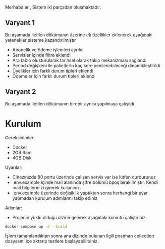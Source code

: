 Merhabalar ,
Sistem iki parçadan oluşmaktadır.

## Varyant 1

Bu aşamada iletilen dökümanın üzerine ek özellikler eklenerek aşağıdaki yetenekler sisteme kazandırılmıştır

- Abonelik ve ödeme işlemleri ayrıldı
- Servisler içinde filtre eklendi
- Ara tablo oluşturularak tarihsel olarak takip mekanizması sağlandı
- Period değişkeni ile paketlerin kaç kere yenilenebileceği dinamikleştirildi
- Üyelikler için farklı durum tipleri eklendi
- Ödemeler için farklı durum tipleri eklendi

## Varyant 2

Bu aşamada iletilen dökümanın birebir aynısı yapılmaya çalışıldı

# Kurulum

Gereksinimler:

- Docker
- 2GB Ram
- 4GB Disk

Uyarılar:

- Cihazınızda 80 portu üzerinde çalışan servis var ise lütfen durdurunuz
- .env.example içinde mail alanında şifre bölümü bpoş bırakılmıştır. Kendi mail bilgilerinizi girerek kullanınız.
- .env.example üzerinde değişiklik yaptıktan sonra herhangi bir ayar yapmadan kurulum adımlarını takip ediniz

Adımlar:

- Projenin yüklü olduğu dizine gelerek aşağıdaki komutu çalıştırınız

```bash 
docker compose up -d --build
```

İşlem tamamlandıktan sonra ana dizinde bulunan ilgili postman collection dosyasını içe aktarıp testlere
başlayabilirsiniz.
